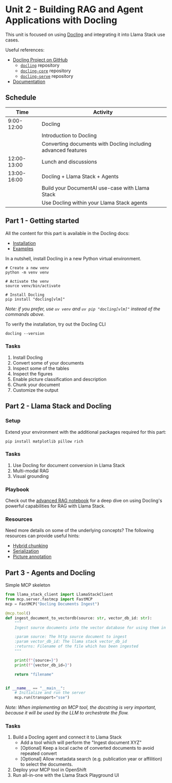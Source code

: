# Unit 2 - Building RAG and Agent Applications with Docling

This unit is focused on using [Docling](https://github.com/docling-project) and integrating it into Llama Stack use cases.

Useful references:

- [Docling Project on GitHub](https://github.com/docling-project)
    - [`docling`](https://github.com/docling-project/docling) repository
    - [`docling-core`](https://github.com/docling-project/docling-core) repository
    - [`docling-serve`](https://github.com/docling-project/docling-serve) repository
- [Documentation](https://docling-project.github.io/docling/)

## Schedule

| Time | Activity |
| -----|----------|
| 9:00-12:00 | Docling |
| | Introduction to Docling |
| | Converting documents with Docling including advanced features |
| 12:00-13:00 | Lunch and discussions |
| 13:00-16:00 | Docling + Llama Stack + Agents |
| | Build your DocumentAI use-case with Llama Stack |
| | Use Docling within your Llama Stack agents |


## Part 1 - Getting started

All the content for this part is available in the Docling docs:
- [Installation](https://docling-project.github.io/docling/installation/)
- [Examples](https://docling-project.github.io/docling/examples/)

In a nutshell, install Docling in a new Python virtual environment.

```shell
# Create a new venv
python -m venv venv

# Activate the venv
source venv/bin/activate

# Install Docling
pip install "docling[vlm]"
```

_Note: if you prefer, use `uv venv` and `uv pip "docling[vlm]"` instead of the commands above._

To verify the installation, try out the Docling CLI

```shell
docling --version
```

### Tasks

1. Install Docling
2. Convert some of your documents
3. Inspect some of the tables
4. Inspect the figures
5. Enable picture classification and description
6. Chunk your document
7. Customize the output


## Part 2 - Llama Stack and Docling


### Setup

Extend your environment with the additional packages required for this part:

```shell
pip install matplotlib pillow rich
```

### Tasks

1. Use Docling for document conversion in Llama Stack
2. Multi-modal RAG
3. Visual grounding

### Playbook

Check out the [advanced RAG notebook](./advanced_rag.ipynb) for a deep dive on using
Docling's powerful capabilities for RAG with Llama Stack.

### Resources

Need more details on some of the underlying concepts? The following resources can
provide useful hints:

- [Hybrid chunking](https://docling-project.github.io/docling/examples/hybrid_chunking/)
- [Serialization](https://docling-project.github.io/docling/examples/serialization/)
- [Picture annotation](https://docling-project.github.io/docling/examples/pictures_description/)

## Part 3 - Agents and Docling

Simple MCP skeleton

```py
from llama_stack_client import LlamaStackClient
from mcp.server.fastmcp import FastMCP
mcp = FastMCP("Docling Documents Ingest")

@mcp.tool()
def ingest_document_to_vectordb(source: str, vector_db_id: str):
    """
    Ingest source documents into the vector database for using them in RAG applications.

    :param source: The http source document to ingest
    :param vector_db_id: The llama stack vector_db_id
    :returns: Filename of the file which has been ingested
    """

    print(f"{source=}")
    print(f"{vector_db_id=}")

    return "filename"


if __name__ == "__main__":
    # Initialize and run the server
    mcp.run(transport="sse")
```

_Note: When implementing an MCP tool, the docstring is very important, because it will be used by the LLM to orchestrate the flow._

### Tasks

1. Build a Docling agent and connect it to Llama Stack
    - Add a tool which will perform the "Ingest document XYZ"
    - [Optional] Keep a local cache of converted documents to avoid repeated convert
    - [Optional] Allow metadata search (e.g. publication year or affilition) to select the documents.
2. Deploy your MCP tool in OpenShift
3. Run all-in-one with the Llama Stack Playground UI
